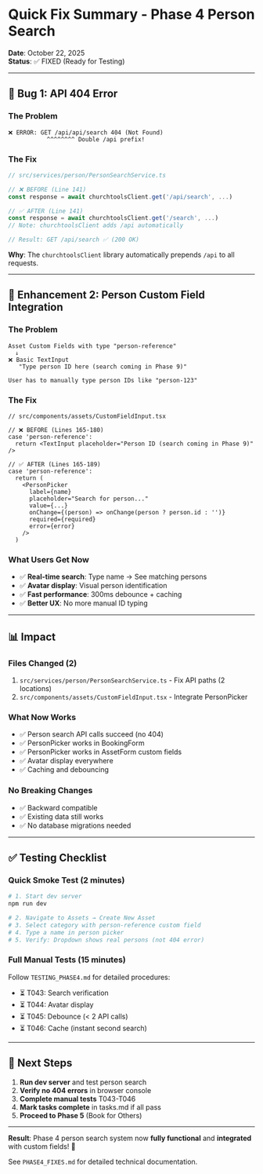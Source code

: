 # Quick Fix Summary - Phase 4 Person Search

**Date**: October 22, 2025  
**Status**: ✅ FIXED (Ready for Testing)

---

## 🐛 Bug 1: API 404 Error

### The Problem
```
❌ ERROR: GET /api/api/search 404 (Not Found)
           ^^^^^^^^ Double /api prefix!
```

### The Fix
```typescript
// src/services/person/PersonSearchService.ts

// ❌ BEFORE (Line 141)
const response = await churchtoolsClient.get('/api/search', ...)

// ✅ AFTER (Line 141)
const response = await churchtoolsClient.get('/search', ...)
// Note: churchtoolsClient adds /api automatically

// Result: GET /api/search ✅ (200 OK)
```

**Why**: The `churchtoolsClient` library automatically prepends `/api` to all requests.

---

## 🔧 Enhancement 2: Person Custom Field Integration

### The Problem
```
Asset Custom Fields with type "person-reference"
  ↓
❌ Basic TextInput
   "Type person ID here (search coming in Phase 9)"
   
User has to manually type person IDs like "person-123"
```

### The Fix
```tsx
// src/components/assets/CustomFieldInput.tsx

// ❌ BEFORE (Lines 165-180)
case 'person-reference':
  return <TextInput placeholder="Person ID (search coming in Phase 9)" />

// ✅ AFTER (Lines 165-189)
case 'person-reference':
  return (
    <PersonPicker
      label={name}
      placeholder="Search for person..."
      value={...}
      onChange={(person) => onChange(person ? person.id : '')}
      required={required}
      error={error}
    />
  )
```

### What Users Get Now
- ✅ **Real-time search**: Type name → See matching persons
- ✅ **Avatar display**: Visual person identification
- ✅ **Fast performance**: 300ms debounce + caching
- ✅ **Better UX**: No more manual ID typing

---

## 📊 Impact

### Files Changed (2)
1. `src/services/person/PersonSearchService.ts` - Fix API paths (2 locations)
2. `src/components/assets/CustomFieldInput.tsx` - Integrate PersonPicker

### What Now Works
- ✅ Person search API calls succeed (no 404)
- ✅ PersonPicker works in BookingForm
- ✅ PersonPicker works in AssetForm custom fields
- ✅ Avatar display everywhere
- ✅ Caching and debouncing

### No Breaking Changes
- ✅ Backward compatible
- ✅ Existing data still works
- ✅ No database migrations needed

---

## ✅ Testing Checklist

### Quick Smoke Test (2 minutes)
```bash
# 1. Start dev server
npm run dev

# 2. Navigate to Assets → Create New Asset
# 3. Select category with person-reference custom field
# 4. Type a name in person picker
# 5. Verify: Dropdown shows real persons (not 404 error)
```

### Full Manual Tests (15 minutes)
Follow `TESTING_PHASE4.md` for detailed procedures:
- ⏳ T043: Search verification
- ⏳ T044: Avatar display
- ⏳ T045: Debounce (< 2 API calls)
- ⏳ T046: Cache (instant second search)

---

## 🚀 Next Steps

1. **Run dev server** and test person search
2. **Verify no 404 errors** in browser console
3. **Complete manual tests** T043-T046
4. **Mark tasks complete** in tasks.md if all pass
5. **Proceed to Phase 5** (Book for Others)

---

**Result**: Phase 4 person search system now **fully functional** and **integrated** with custom fields! 🎉

See `PHASE4_FIXES.md` for detailed technical documentation.
